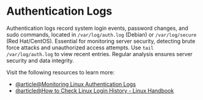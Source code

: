 # Authentication Logs

Authentication logs record system login events, password changes, and sudo commands, located in `/var/log/auth.log` (Debian) or `/var/log/secure` (Red Hat/CentOS). Essential for monitoring server security, detecting brute force attacks and unauthorized access attempts. Use `tail /var/log/auth.log` to view recent entries. Regular analysis ensures server security and data integrity.

Visit the following resources to learn more:

- [@article@Monitoring Linux Authentication Logs](https://betterstack.com/community/guides/logging/monitoring-linux-auth-logs/)
- [@article@How to Check Linux Login History - Linux Handbook](https://linuxhandbook.com/linux-login-history/)